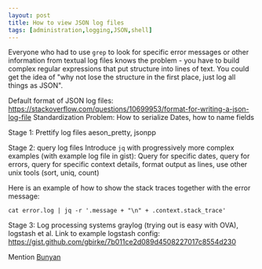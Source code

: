 ```yaml
---
layout: post
title: How to view JSON log files
tags: [administration,logging,JSON,shell]
---
```

Everyone who had to use `grep` to look for specific error messages or other information from textual log files knows the problem - you have to build complex regular expressions that put structure into lines of text. You could get the idea of "why not lose the structure in the first place, just log all things as JSON".

Default format of JSON log files:
https://stackoverflow.com/questions/10699953/format-for-writing-a-json-log-file
Standardization Problem: How to serialize Dates, how to name fields

Stage 1: Prettify log files
aeson_pretty, jsonpp

Stage 2: query log files
Introduce `jq` with progressively more complex examples (with example log file in gist): Query for specific dates, query for errors, query for specific context details, format output as lines, use other unix tools (sort, uniq, count)

Here is an example of how to show the stack traces together with the error message:

    cat error.log | jq -r '.message + "\n" + .context.stack_trace'

Stage 3: Log processing systems
graylog (trying out is easy with OVA), logstash et al.
Link to example logstash config: https://gist.github.com/gbirke/7b011ce2d089d4508227017c8554d230

Mention [Bunyan](http://blog.nodejs.org/2012/03/28/service-logging-in-json-with-bunyan/)
